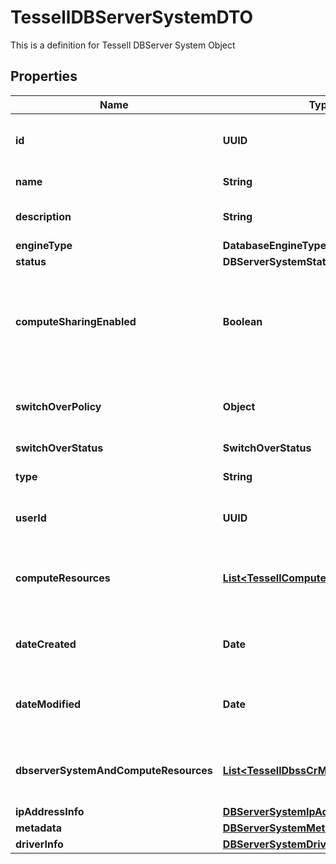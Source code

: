 

# TessellDBServerSystemDTO

This is a definition for Tessell DBServer System Object

## Properties

Name | Type | Description | Notes
------------ | ------------- | ------------- | -------------
**id** | **UUID** | Tessell generated UUID for the entity |  [optional]
**name** | **String** | Name of the entity | 
**description** | **String** | DBServer System description |  [optional]
**engineType** | **DatabaseEngineType** |  |  [optional]
**status** | **DBServerSystemStatus** |  |  [optional]
**computeSharingEnabled** | **Boolean** | Whether the Compute Resource is shared across multiple DB Services |  [optional]
**switchOverPolicy** | **Object** | DBServer System&#39;s switchover policy details |  [optional]
**switchOverStatus** | **SwitchOverStatus** |  |  [optional]
**type** | **String** | DBServer System type |  [optional]
**userId** | **UUID** | DBServer System&#39;s user id |  [optional]
**computeResources** | [**List&lt;TessellComputeResourceOpsDTO&gt;**](TessellComputeResourceOpsDTO.md) | Compute Resources associated with this DBServer System |  [optional]
**dateCreated** | **Date** | Timestamp when the entity was created |  [optional]
**dateModified** | **Date** | Timestamp when the entity was last modified |  [optional]
**dbserverSystemAndComputeResources** | [**List&lt;TessellDbssCrMappingDTO&gt;**](TessellDbssCrMappingDTO.md) | DBServers associated with this DBServer System |  [optional]
**ipAddressInfo** | [**DBServerSystemIpAddressInfo**](DBServerSystemIpAddressInfo.md) |  |  [optional]
**metadata** | [**DBServerSystemMetadata**](DBServerSystemMetadata.md) |  |  [optional]
**driverInfo** | [**DBServerSystemDriverInfo**](DBServerSystemDriverInfo.md) |  |  [optional]



